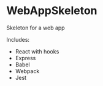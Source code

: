 # WebAppSkeleton
Skeleton for a web app

Includes:
* React with hooks
* Express
* Babel
* Webpack
* Jest
